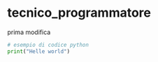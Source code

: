 # tecnico_programmatore
prima modifica 

```python 
# esempio di codice python
print("Helle world")

```
